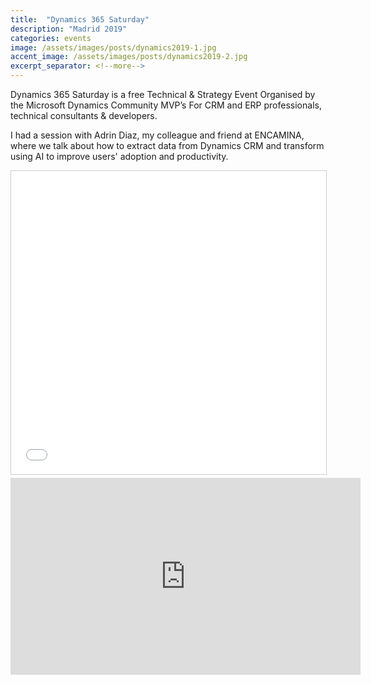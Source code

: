 ```yaml
---
title:  "Dynamics 365 Saturday"
description: "Madrid 2019"
categories: events
image: /assets/images/posts/dynamics2019-1.jpg
accent_image: /assets/images/posts/dynamics2019-2.jpg
excerpt_separator: <!--more-->
---
```


Dynamics 365 Saturday is a free Technical & Strategy Event Organised by the Microsoft Dynamics Community MVP’s For CRM and ERP professionals, technical consultants & developers.
<!--more-->

I had a session with Adrin Diaz, my colleague and friend at ENCAMINA, where we talk about how to extract data from Dynamics CRM and transform using AI to improve users' adoption and productivity. 

<iframe src="//www.slideshare.net/slideshow/embed_code/key/B7srnN8BWJcmzx" width="595" height="485" frameborder="0" marginwidth="0" marginheight="0" scrolling="no" style="border:1px solid #CCC; border-width:1px; margin-bottom:5px; max-width: 100%;" allowfullscreen> </iframe>

<iframe width="560" height="315" src="https://www.youtube.com/embed/LCn4WqOp8VI" frameborder="0" allow="accelerometer; autoplay; encrypted-media; gyroscope; picture-in-picture" allowfullscreen></iframe>